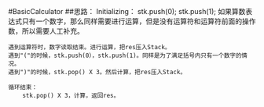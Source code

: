 #BasicCalculator
##思路：
    Initializing：
        stk.push(0);
        stk.push(1);
        如果算数表达式只有一个数字，那么同样需要进行运算，但是没有运算符和运算符前面的操作数，所以需要人工补充。
        
    遇到运算符时，数字读取结束。进行运算，把res压入Stack。
    遇到"("的时候，stk.push(0），stk.push(1)。同样是为了满足括号内只有一个数字的情况。
    遇到")"的时候，stk.pop() X 3。然后计算，把res压入Stack。
    
    循环结束：
        stk.pop() X 3，计算，返回res。
    